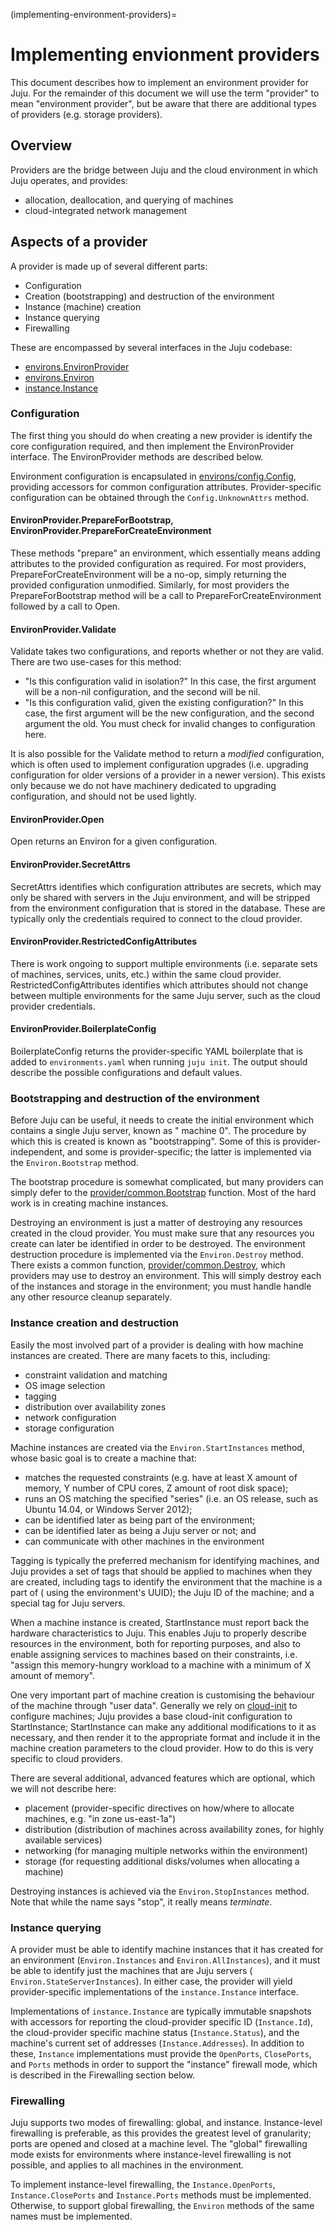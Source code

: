 (implementing-environment-providers)=
# Implementing envionment providers

This document describes how to implement an environment provider for Juju. For the remainder of this document we will
use the term "provider" to mean "environment provider", but be aware that there are additional types of providers (e.g.
storage providers).

## Overview

Providers are the bridge between Juju and the cloud environment in which Juju operates, and provides:

- allocation, deallocation, and querying of machines
- cloud-integrated network management

## Aspects of a provider

A provider is made up of several different parts:

- Configuration
- Creation (bootstrapping) and destruction of the environment
- Instance (machine) creation
- Instance querying
- Firewalling

These are encompassed by several interfaces in the Juju codebase:

- [environs.EnvironProvider](http://godoc.org/github.com/juju/juju/environs#EnvironProvider)
- [environs.Environ](http://godoc.org/github.com/juju/juju/environs#Environ)
- [instance.Instance](http://godoc.org/github.com/juju/juju/instance#Instance)

### Configuration

The first thing you should do when creating a new provider is identify the core configuration required, and then
implement the EnvironProvider interface. The EnvironProvider methods are described below.

Environment configuration is encapsulated
in [environs/config.Config](http://godoc.org/github.com/juju/juju/environs/config#Config), providing accessors for
common configuration attributes. Provider-specific configuration can be obtained through the `Config.UnknownAttrs`
method.

#### EnvironProvider.PrepareForBootstrap, EnvironProvider.PrepareForCreateEnvironment

These methods "prepare" an environment, which essentially means adding attributes to the provided configuration as
required. For most providers, PrepareForCreateEnvironment will be a no-op, simply returning the provided configuration
unmodified. Similarly, for most providers the PrepareForBootstrap method will be a call to PrepareForCreateEnvironment
followed by a call to Open.

#### EnvironProvider.Validate

Validate takes two configurations, and reports whether or not they are valid. There are two use-cases for this method:

- "Is this configuration valid in isolation?"
  In this case, the first argument will be a non-nil configuration, and the second will be nil.
- "Is this configuration valid, given the existing configuration?"
  In this case, the first argument will be the new configuration, and the second argument the old. You must check for
  invalid changes to configuration here.

It is also possible for the Validate method to return a *modified* configuration, which is often used to implement
configuration upgrades (i.e. upgrading configuration for older versions of a provider in a newer version). This exists
only because we do not have machinery dedicated to upgrading configuration, and should not be used lightly.

#### EnvironProvider.Open

Open returns an Environ for a given configuration.

#### EnvironProvider.SecretAttrs

SecretAttrs identifies which configuration attributes are secrets, which may only be shared with servers in the Juju
environment, and will be stripped from the environment configuration that is stored in the database. These are typically
only the credentials required to connect to the cloud provider.

#### EnvironProvider.RestrictedConfigAttributes

There is work ongoing to support multiple environments (i.e. separate sets of machines, services, units, etc.) within
the same cloud provider. RestrictedConfigAttributes identifies which attributes should not change between multiple
environments for the same Juju server, such as the cloud provider credentials.

#### EnvironProvider.BoilerplateConfig

BoilerplateConfig returns the provider-specific YAML boilerplate that is added to `environments.yaml` when running
`juju init`. The output should describe the possible configurations and default values.

### Bootstrapping and destruction of the environment

Before Juju can be useful, it needs to create the initial environment which contains a single Juju server, known as "
machine 0". The procedure by which this is created is known as "bootstrapping". Some of this is provider-independent,
and some is provider-specific; the latter is implemented via the `Environ.Bootstrap` method.

The bootstrap procedure is somewhat complicated, but many providers can simply defer to
the [provider/common.Bootstrap](http://godoc.org/github.com/juju/juju/provider/common#Bootstrap) function. Most of the
hard work is in creating machine instances.

Destroying an environment is just a matter of destroying any resources created in the cloud provider. You must make sure
that any resources you create can later be identified in order to be destroyed. The environment destruction procedure is
implemented via the `Environ.Destroy` method. There exists a common
function, [provider/common.Destroy](http://godoc.org/github.com/juju/juju/provider/common#Destroy), which providers may
use to destroy an environment. This will simply destroy each of the instances and storage in the environment; you must
handle handle any other resource cleanup separately.

### Instance creation and destruction

Easily the most involved part of a provider is dealing with how machine instances are created. There are many facets to
this, including:

- constraint validation and matching
- OS image selection
- tagging
- distribution over availability zones
- network configuration
- storage configuration

Machine instances are created via the `Environ.StartInstances` method, whose basic goal is to create a machine that:

- matches the requested constraints (e.g. have at least X amount of memory, Y number of CPU cores, Z amount of root disk
  space);
- runs an OS matching the specified "series" (i.e. an OS release, such as Ubuntu 14.04, or Windows Server 2012);
- can be identified later as being part of the environment;
- can be identified later as being a Juju server or not; and
- can communicate with other machines in the environment

Tagging is typically the preferred mechanism for identifying machines, and Juju provides a set of tags that should be
applied to machines when they are created, including tags to identify the environment that the machine is a part of (
using the environment's UUID); the Juju ID of the machine; and a special tag for Juju servers.

When a machine instance is created, StartInstance must report back the hardware characteristics to Juju. This enables
Juju to properly describe resources in the environment, both for reporting purposes, and also to enable assigning
services to machines based on their constraints, i.e. "assign this memory-hungry workload to a machine with a minimum of
X amount of memory".

One very important part of machine creation is customising the behaviour of the machine through "user data". Generally
we rely on [cloud-init](https://cloudinit.readthedocs.org/en/latest/) to configure machines; Juju provides a base
cloud-init configuration to StartInstance; StartInstance can make any additional modifications to it as necessary, and
then render it to the appropriate format and include it in the machine creation parameters to the cloud provider. How to
do this is very specific to cloud providers.

There are several additional, advanced features which are optional, which we will not describe here:

* placement (provider-specific directives on how/where to allocate machines, e.g. "in zone us-east-1a")
* distribution (distribution of machines across availability zones, for highly available services)
* networking (for managing multiple networks within the environment)
* storage (for requesting additional disks/volumes when allocating a machine)

Destroying instances is achieved via the `Environ.StopInstances` method. Note that while the name says "stop", it really
means *terminate*.

### Instance querying

A provider must be able to identify machine instances that it has created for an environment (`Environ.Instances` and
`Environ.AllInstances`), and it must be able to identify just the machines that are Juju servers (
`Environ.StateServerInstances`). In either case, the provider will yield provider-specific implementations of the
`instance.Instance` interface.

Implementations of `instance.Instance` are typically immutable snapshots with accessors for reporting the cloud-provider
specific ID (`Instance.Id`), the cloud-provider specific machine status (`Instance.Status`), and the machine's current
set of addresses (`Instance.Addresses`). In addition to these, `Instance` implementations must provide the `OpenPorts`,
`ClosePorts`, and `Ports` methods in order to support the "instance" firewall mode, which is described in the
Firewalling section below.

### Firewalling

Juju supports two modes of firewalling: global, and instance. Instance-level firewalling is preferable, as this provides
the greatest level of granularity; ports are opened and closed at a machine level. The "global" firewalling mode exists
for environments where instance-level firewalling is not possible, and applies to all machines in the environment.

To implement instance-level firewalling, the `Instance.OpenPorts`, `Instance.ClosePorts` and `Instance.Ports` methods
must be implemented. Otherwise, to support global firewalling, the `Environ` methods of the same names must be
implemented.